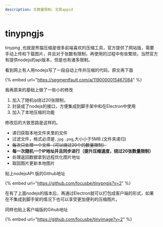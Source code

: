 ```yaml
---
description: 无数量限制、无需appid
---
```


# tinypngjs

tinypng ,也就是熊猫压缩是很多前端喜欢的压缩工具，官方提供了网站版，需要手动上传和下载图片，并且对于张数有限制，再使用的过程中有些繁琐，当然官方有提供nodejs的api版本，但是也有诸多限制。

 看到网上有人用nodejs写了一段自动上传并压缩的代码，原文再下面

{% embed url="https://segmentfault.com/a/1190000015467084" %}

我再原来的基础上做了一些小的修改

1. 加入了随机ip绕过20张限制，
2. 封装成了nodejs的接口，方便集成到脚手架中和在Electron中使用
3. 加入了本地压缩的功能

修改后的大致思路是这样的。

* 递归获取本地文件夹里的文件
* 过滤文件，格式必须是`.jpg` `.png`,大小小于5MB.\(文件夹递归\)
* ~~每次只处理一个文件（可以绕过20个的数量限制）~~
* **每一次随机一个IP地址并且同步进行（提升压缩速度，绕过20张数量限制）**
* 处理返回数据拿到远程优化图片地址
* 取回图片更新本地图片

 贴上nodejsAPI 版的Github地址

{% embed url="https://github.com/focusbe/tinypngjs?v=2" %}

在有了上面nodejs的版本后，再通过Electron就可以打包成客户端的形式，如果在不集成到脚手架的情况下也可以享受更加便利的压缩图片。  
  
同样也贴上客户端版的Gihub地址

{% embed url="https://github.com/focusbe/tinyimage?v=2" %}

